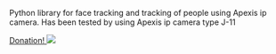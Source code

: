 Python library for face tracking and tracking of people using Apexis ip camera. Has been tested by using Apexis ip camera type J-11

[Donation! ![](http://i.imgur.com/2tqfhMO.png?1)](https://www.paypal.com/cgi-bin/webscr?cmd=_donations&business=DCSTC5GTWLBAN&lc=ID&item_name=donywahyuisp&currency_code=USD&bn=PP%2dDonationsBF%3abtn_donate_SM%2egif%3aNonHosted)

